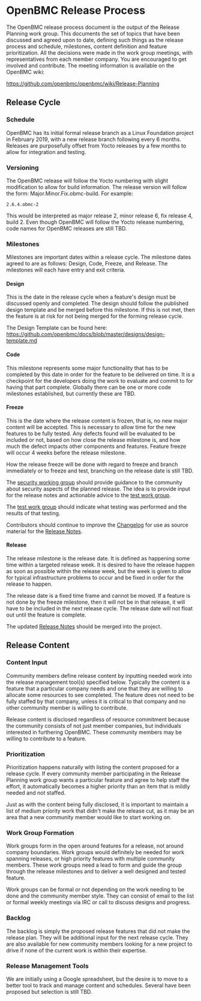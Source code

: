 # OpenBMC Release Process
The OpenBMC release process document is the output of the Release Planning
work group. This documents the set of topics that have been discussed and
agreed upon to date, defining such things as the release process and schedule,
milestones, content definition and feature prioritization. All the decisions
were made in the work group meetings, with representatives from each member
company. You are encouraged to get involved and contribute. The meeting
information is available on the OpenBMC wiki:

https://github.com/openbmc/openbmc/wiki/Release-Planning

## Release Cycle

### Schedule
OpenBMC has its initial formal release branch as a Linux Foundation project
in February 2019, with a new release branch following every 6 months. Releases
are purposefully offset from Yocto releases by a few months to allow for
integration and testing.

### Versioning
The OpenBMC release will follow the Yocto numbering with slight modification
to allow for build information. The release version will follow the form:
Major.Minor.Fix.obmc-build. For example:

`2.6.4.obmc-2`

This would be interpreted as major release 2, minor release 6, fix release 4,
build 2. Even though OpenBMC will follow the Yocto release numbering, code
names for OpenBMC releases are still TBD.

### Milestones
Milestones are important dates within a release cycle. The milestone dates
agreed to are as follows: Design, Code, Freeze, and Release. The milestones
will each have entry and exit criteria.

#### Design
This is the date in the release cycle when a feature's design must be discussed
openly and completed. The design should follow the published design template
and be merged before this milestone. If this is not met, then the feature is
at risk for not being merged for the forming release cycle.

The Design Template can be found here:
https://github.com/openbmc/docs/blob/master/designs/design-template.md

#### Code
This milestone represents some major functionality that has to be completed by
this date in order for the feature to be delivered on time. It is a checkpoint
for the developers doing the work to evaluate and commit to for having that
part complete. Globally there can be one or more code milestones established,
but currently these are TBD.

#### Freeze
This is the date where the release content is frozen, that is, no new major
content will be accepted. This is necessary to allow time for the new features
to be fully tested. Any defects found will be evaluated to be included or not,
based on how close the release milestone is, and how much the defect impacts
other components and features. Feature freeze will occur 4 weeks before the
release milestone.

How the release freeze will be done with regard to freeze and branch
immediately or to freeze and test, branching on the release date is still TBD.

The [security working group][] should provide guidance to the
community about security aspects of the planned release.  The idea is
to provide input for the release notes and actionable advice to the
[test work group][].

The [test work group][] should indicate what testing was performed and
the results of that testing.

Contributors should continue to improve the [Changelog][] for use as
source material for the [Release Notes][].

[security working group]: https://github.com/openbmc/openbmc/wiki/Security-working-group
[test work group]: https://github.com/openbmc/openbmc/wiki/Test-work-group
[Changelog]: https://github.com/openbmc/openbmc/wiki/Changelog
[Release Notes]: https://github.com/openbmc/docs/blob/master/release/release-notes.md

#### Release
The release milestone is the release date. It is defined as happening some
time within a targeted release week. It is desired to have the release happen
as soon as possible within the release week, but the week is given to allow
for typical infrastructure problems to occur and be fixed in order for the
release to happen.

The release date is a fixed time frame and cannot be moved. If a feature is
not done by the freeze milestone, then it will not be in that release, it will
have to be included in the next release cycle. The release date will not float
out until the feature is complete.

The updated [Release Notes][] should be merged into the project.

## Release Content

### Content Input
Community members define release content by inputting needed work into the
release management tool(s) specified below. Typically the content is a feature
that a particular company needs and one that they are willing to allocate some
resources to see completed. The feature does not need to be fully staffed by
that company, unless it is critical to that company and no other community
member is willing to contribute.

Release content is disclosed regardless of resource commitment because the
community consists of not just member companies, but individuals interested in
furthering OpenBMC. These community members may be willing to contribute to a
feature.

### Prioritization
Prioritization happens naturally with listing the content proposed for a
release cycle. If every community member participating in the Release Planning
work group wants a particular feature and agree to help staff the effort, it
automatically becomes a higher priority than an item that is mildly needed and
not staffed.

Just as with the content being fully disclosed, it is important to maintain a
list of medium priority work that didn't make the release cut, as it may be an
area that a new community member would like to start working on.

### Work Group Formation
Work groups form in the open around features for a release, not around company
boundaries. Work groups would definitely be needed for work spanning releases,
or high priority features with multiple community members. These work groups
need a lead to form and guide the group through the release milestones and to
deliver a well designed and tested feature.

Work groups can be formal or not depending on the work needing to be done and
the community member style. They can consist of email to the list or formal
weekly meetings via IRC or call to discuss designs and progress.

### Backlog
The backlog is simply the proposed release features that did not make the
release plan. They will be additional input for the next release cycle. They
are also available for new community members looking for a new project to
drive if none of the current work is within their expertise.

### Release Management Tools
We are initially using a Google spreadsheet, but the desire is to move to a
better tool to track and manage content and schedules. Several have been
proposed but selection is still TBD.
